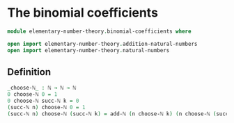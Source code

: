 #  The binomial coefficients

```agda
module elementary-number-theory.binomial-coefficients where

open import elementary-number-theory.addition-natural-numbers
open import elementary-number-theory.natural-numbers
```

## Definition

```agda
_choose-ℕ_ : ℕ → ℕ → ℕ
0 choose-ℕ 0 = 1
0 choose-ℕ succ-ℕ k = 0
(succ-ℕ n) choose-ℕ 0 = 1
(succ-ℕ n) choose-ℕ (succ-ℕ k) = add-ℕ (n choose-ℕ k) (n choose-ℕ (succ-ℕ k))
```
